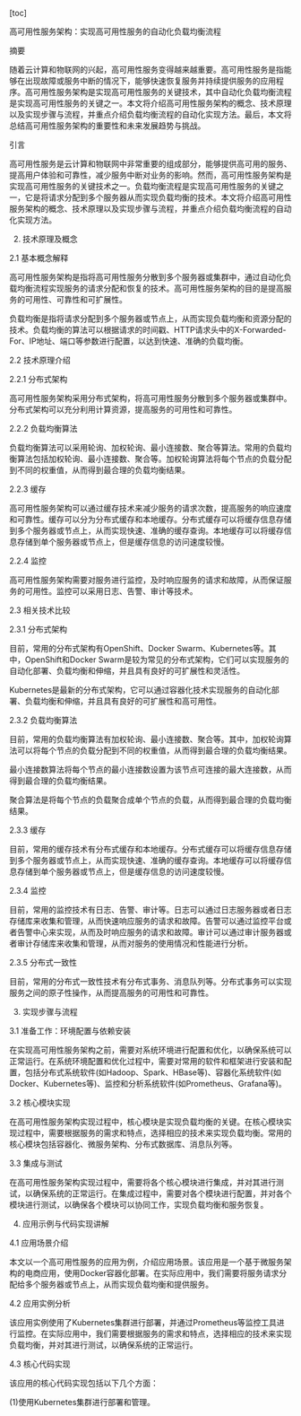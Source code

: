 
[toc]                    
                
                
高可用性服务架构：实现高可用性服务的自动化负载均衡流程

摘要

随着云计算和物联网的兴起，高可用性服务变得越来越重要。高可用性服务是指能够在出现故障或服务中断的情况下，能够快速恢复服务并持续提供服务的应用程序。高可用性服务架构是实现高可用性服务的关键技术，其中自动化负载均衡流程是实现高可用性服务的关键之一。本文将介绍高可用性服务架构的概念、技术原理以及实现步骤与流程，并重点介绍负载均衡流程的自动化实现方法。最后，本文将总结高可用性服务架构的重要性和未来发展趋势与挑战。

引言

高可用性服务是云计算和物联网中非常重要的组成部分，能够提供高可用的服务、提高用户体验和可靠性，减少服务中断对业务的影响。然而，高可用性服务架构是实现高可用性服务的关键技术之一。负载均衡流程是实现高可用性服务的关键之一，它是将请求分配到多个服务器从而实现负载均衡的技术。本文将介绍高可用性服务架构的概念、技术原理以及实现步骤与流程，并重点介绍负载均衡流程的自动化实现方法。

2. 技术原理及概念

2.1 基本概念解释

高可用性服务架构是指将高可用性服务分散到多个服务器或集群中，通过自动化负载均衡流程实现服务的请求分配和恢复的技术。高可用性服务架构的目的是提高服务的可用性、可靠性和可扩展性。

负载均衡是指将请求分配到多个服务器或节点上，从而实现负载均衡和资源分配的技术。负载均衡的算法可以根据请求的时间戳、HTTP请求头中的X-Forwarded-For、IP地址、端口等参数进行配置，以达到快速、准确的负载均衡。

2.2 技术原理介绍

2.2.1 分布式架构

高可用性服务架构采用分布式架构，将高可用性服务分散到多个服务器或集群中。分布式架构可以充分利用计算资源，提高服务的可用性和可靠性。

2.2.2 负载均衡算法

负载均衡算法可以采用轮询、加权轮询、最小连接数、聚合等算法。常用的负载均衡算法包括加权轮询、最小连接数、聚合等。加权轮询算法将每个节点的负载分配到不同的权重值，从而得到最合理的负载均衡结果。

2.2.3 缓存

高可用性服务架构可以通过缓存技术来减少服务的请求次数，提高服务的响应速度和可靠性。缓存可以分为分布式缓存和本地缓存。分布式缓存可以将缓存信息存储到多个服务器或节点上，从而实现快速、准确的缓存查询。本地缓存可以将缓存信息存储到单个服务器或节点上，但是缓存信息的访问速度较慢。

2.2.4 监控

高可用性服务架构需要对服务进行监控，及时响应服务的请求和故障，从而保证服务的可用性。监控可以采用日志、告警、审计等技术。

2.3 相关技术比较

2.3.1 分布式架构

目前，常用的分布式架构有OpenShift、Docker Swarm、Kubernetes等。其中，OpenShift和Docker Swarm是较为常见的分布式架构，它们可以实现服务的自动化部署、负载均衡和伸缩，并且具有良好的可扩展性和灵活性。

Kubernetes是最新的分布式架构，它可以通过容器化技术实现服务的自动化部署、负载均衡和伸缩，并且具有良好的可扩展性和高可用性。

2.3.2 负载均衡算法

目前，常用的负载均衡算法有加权轮询、最小连接数、聚合等。其中，加权轮询算法可以将每个节点的负载分配到不同的权重值，从而得到最合理的负载均衡结果。

最小连接数算法将每个节点的最小连接数设置为该节点可连接的最大连接数，从而得到最合理的负载均衡结果。

聚合算法是将每个节点的负载聚合成单个节点的负载，从而得到最合理的负载均衡结果。

2.3.3 缓存

目前，常用的缓存技术有分布式缓存和本地缓存。分布式缓存可以将缓存信息存储到多个服务器或节点上，从而实现快速、准确的缓存查询。本地缓存可以将缓存信息存储到单个服务器或节点上，但是缓存信息的访问速度较慢。

2.3.4 监控

目前，常用的监控技术有日志、告警、审计等。日志可以通过日志服务器或者日志存储库来收集和管理，从而快速响应服务的请求和故障。告警可以通过监控平台或者告警中心来实现，从而及时响应服务的请求和故障。审计可以通过审计服务器或者审计存储库来收集和管理，从而对服务的使用情况和性能进行分析。

2.3.5 分布式一致性

目前，常用的分布式一致性技术有分布式事务、消息队列等。分布式事务可以实现服务之间的原子性操作，从而提高服务的可用性和可靠性。


3. 实现步骤与流程

3.1 准备工作：环境配置与依赖安装

在实现高可用性服务架构之前，需要对系统环境进行配置和优化，以确保系统可以正常运行。在系统环境配置和优化过程中，需要对常用的软件和框架进行安装和配置，包括分布式系统软件(如Hadoop、Spark、HBase等)、容器化系统软件(如Docker、Kubernetes等)、监控和分析系统软件(如Prometheus、Grafana等)。

3.2 核心模块实现

在高可用性服务架构实现过程中，核心模块是实现负载均衡的关键。在核心模块实现过程中，需要根据服务的需求和特点，选择相应的技术来实现负载均衡。常用的核心模块包括容器化、微服务架构、分布式数据库、消息队列等。

3.3 集成与测试

在高可用性服务架构实现过程中，需要将各个核心模块进行集成，并对其进行测试，以确保系统的正常运行。在集成过程中，需要对各个模块进行配置，并对各个模块进行测试，以确保各个模块可以协同工作，实现负载均衡和服务恢复。

4. 应用示例与代码实现讲解

4.1 应用场景介绍

本文以一个高可用性服务的应用为例，介绍应用场景。该应用是一个基于微服务架构的电商应用，使用Docker容器化部署。在实际应用中，我们需要将服务请求分配给多个服务器或节点上，从而实现负载均衡和提供服务。

4.2 应用实例分析

该应用实例使用了Kubernetes集群进行部署，并通过Prometheus等监控工具进行监控。在实际应用中，我们需要根据服务的需求和特点，选择相应的技术来实现负载均衡，并对其进行测试，以确保系统的正常运行。

4.3 核心代码实现

该应用的核心代码实现包括以下几个方面：

(1)使用Kubernetes集群进行部署和管理。

